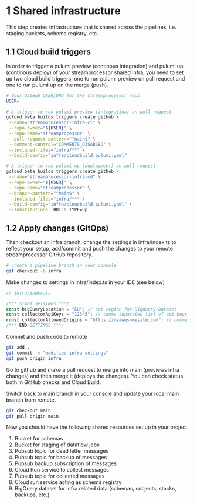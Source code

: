 # 1 Shared infrastructure
This step creates infrastructure that is shared across the pipelines, i.e. staging buckets, schema registry, etc.

## 1.1 Cloud build triggers
In order to trigger a pulumi preview (continous integration) and pulumi up (continous deploy) of your streamprocessor shared infra, you need to set up two cloud build triggers, one to run pulumi preview on pull request and one to run pulumi up on the merge (push).

```bash
# Your GitHub USER/ORG for the streamprocessor repo
USER=

# A trigger to run pulumi preview (integration) on pull request
gcloud beta builds triggers create github \
 --name="streamprocessor-infra-ci" \
 --repo-owner="${USER}" \
 --repo-name="streamprocessor" \
 --pull-request-pattern="^main$" \
 --comment-control="COMMENTS_DISABLED" \
 --included-files="infra/**" \
 --build-config="infra/cloudbuild.pulumi.yaml"

# A trigger to run pulumi up (deployment) on pull request
gcloud beta builds triggers create github \
 --name="streamprocessor-infra-cd" \
 --repo-owner="${USER}" \
 --repo-name="streamprocessor" \
 --branch-pattern="^main$" \
 --included-files="infra/**" \
 --build-config="infra/cloudbuild.pulumi.yaml" \
 --substitutions _BUILD_TYPE=up
```
## 1.2 Apply changes (GitOps)
Then checkout an infra branch, change the settings in infra/index.ts to reflect your setup, add/commit and push the changes to your remote streamprocessor GitHub repository.

```bash
# create a pipeline branch in your console
git checkout -b infra
```

Make changes to settings in infra/index.ts in your IDE (see below)

```javascript
// infra/index.ts

/*** START SETTINGS ***/
const bigQueryLocation = "EU"; // set region for BigQuery Dataset
const collectorApiKeys = "12345"; // comma separated list of api keys
const collectorAllowedOrigins = "https://myawesomesite.com"; // comma separated list of allowed origins
/*** END SETTINGS ***/
 ```

Commit and push code to remote

```bash
git add .
git commit -m "modified infra settings"
git push origin infra
```

Go to github and make a pull request to merge into main (previews infra changes) and then merge it (deploys the changes). You can check status both in GitHub checks and Cloud Build.

Switch back to main branch in your console and update your local main branch from remote.

```bash
git checkout main
git pull origin main
```
 
Now you should have the following shared resources set up in your project.

1. Bucket for schemas
2. Bucket for staging of dataflow jobs
3. Pubsub topic for dead letter messages
4. Pubsub topic for backup of messages
5. Pubsub backup subscription of messages
6. Cloud Run service to collect messages
7. Pubsub topic for collected messages
8. Cloud run service acting as schema registry
9. BigQuery dataset for infra related data (schemas, subjects, stacks, backups, etc.)